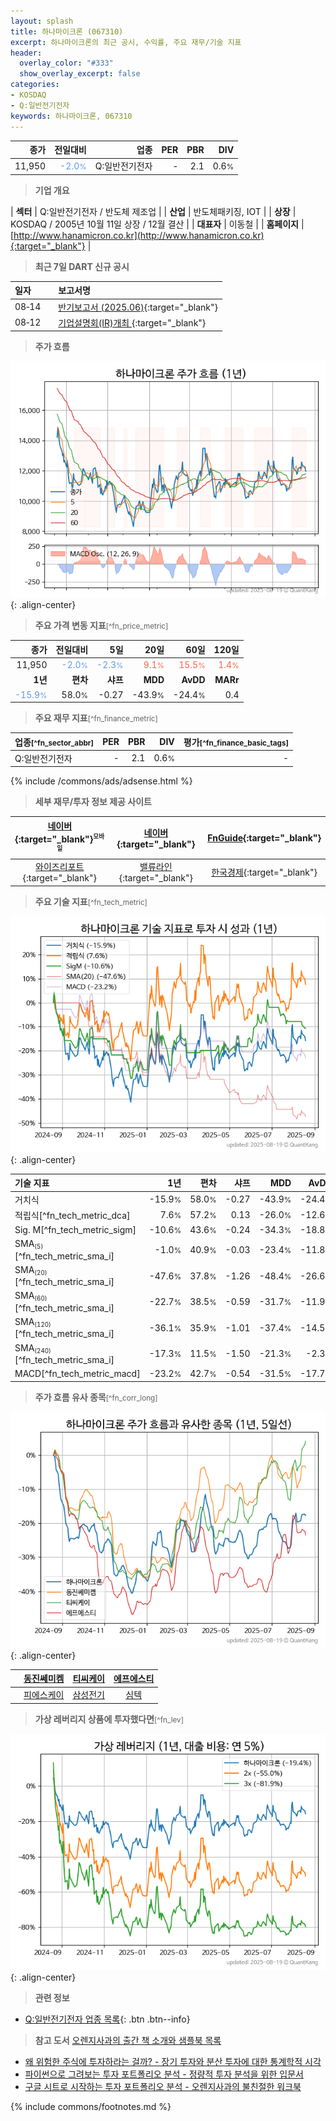```yaml
---
layout: splash
title: 하나마이크론 (067310)
excerpt: 하나마이크론의 최근 공시, 수익률, 주요 재무/기술 지표
header:
  overlay_color: "#333"
  show_overlay_excerpt: false
categories:
- KOSDAQ
- Q:일반전기전자
keywords: 하나마이크론, 067310
---
```


| **종가** | **전일대비** | **업종** | **PER** | **PBR** | **DIV** |
| -------: | -----------: | -------: | ------: | ------: | ------: |
| 11,950 | <span style="color: cornflowerblue">-2.0<small>%</small></span> | Q:일반전기전자 | - | 2.1 | 0.6<small>%</small> |

<!-- more -->


> **기업 개요**<a id="company"></a>

| <span style="white-space:nowrap;">**섹터**</span> | Q:일반전기전자 / 반도체 제조업 |
| <span style="white-space:nowrap;">**산업**</span> | 반도체패키징, IOT |
| <span style="white-space:nowrap;">**상장**</span> | KOSDAQ / 2005년 10월 11일 상장 / 12월 결산 |
| <span style="white-space:nowrap;">**대표자**</span> | 이동철 |
| <span style="white-space:nowrap;">**홈페이지**</span> | [http://www.hanamicron.co.kr](http://www.hanamicron.co.kr){:target="_blank"} |


> **최근 7일 DART 신규 공시**<a id="dart"></a>

| **일자** |      | **보고서명** |
| :------- | :--- | :----------- |
| 08&#x2011;14 | | [반기보고서 (2025.06)](https://dart.fss.or.kr/dsaf001/main.do?rcpNo=20250814003067){:target="_blank"} |
| 08&#x2011;12 | | [기업설명회(IR)개최              ](https://dart.fss.or.kr/dsaf001/main.do?rcpNo=20250812900480){:target="_blank"} |


> **주가 흐름**<a id="price"></a>

![067310](/stock/images/067310.png){: .align-center}


> **주요 가격 변동 지표**<small>[^fn_price_metric]</small>

| **종가** | **전일대비** | **5일** | **20일** | **60일** | **120일** |
| -------: | -----------: | ------: | -------: | -------: | --------: |
| 11,950 | <span style="color: cornflowerblue">-2.0<small>%</small></span> | <span style="color: cornflowerblue">-2.3<small>%</small></span> | <span style="color: tomato">9.1<small>%</small></span> | <span style="color: tomato">15.5<small>%</small></span> | <span style="color: tomato">1.4<small>%</small></span> |
| **1년** | **편차** | **샤프** | **MDD** | **AvDD** | **MARr** |
| <span style="color: cornflowerblue">-15.9<small>%</small></span> | 58.0<small>%</small> | -0.27 | -43.9<small>%</small> | -24.4<small>%</small> | 0.4 |


> **주요 재무 지표**<small>[^fn_finance_metric]</small>

| **업종**<small>[^fn_sector_abbr]</small> | **PER** | **PBR** | **DIV** | **평가**<small>[^fn_finance_basic_tags]</small> |
| :--------------------------------------- | ------: | ------: | ------: | ----------------------------------------------: |
| Q:일반전기전자 | - | 2.1 | 0.6<small>%</small> | - |



{% include /commons/ads/adsense.html %}

> **세부 재무/투자 정보 제공 사이트**

| [네이버](https://m.stock.naver.com/domestic/stock/067310/finance/summary){:target="_blank"}<sup><small>모바일</small></sup> | [네이버](https://finance.naver.com/item/coinfo.naver?code=067310){:target="_blank"} | [FnGuide](https://comp.fnguide.com/SVO2/ASP/SVD_Invest.asp?gicode=A067310&MenuYn=Y){:target="_blank"} |
| :---: | :---: | :---: |
| [와이즈리포트](https://comp.wisereport.co.kr/company/c1040001.aspx?cmp_cd=067310){:target="_blank"} | [밸류라인](https://www.valueline.co.kr/finance/summary/067310){:target="_blank"} | [한국경제](https://markets.hankyung.com/stock/067310/financial-summary){:target="_blank"} |


> **주요 기술 지표**<small>[^fn_tech_metric]</small>


![067310](/stock/images/067310_tech.png){: .align-center}

| **기술 지표** | **1년** | **편차** | **샤프** | **MDD** | **AvDD** |
| :------------ | ------: | -----------: | -------: | ------: | -------: |
| 거치식 | -15.9<small>%</small> | 58.0<small>%</small> | -0.27 | -43.9<small>%</small> | -24.4<small>%</small> |
| 적립식[^fn_tech_metric_dca] | 7.6<small>%</small> | 57.2<small>%</small> | 0.13 | -26.0<small>%</small> | -12.6<small>%</small> |
| Sig. M[^fn_tech_metric_sigm] | -10.6<small>%</small> | 43.6<small>%</small> | -0.24 | -34.3<small>%</small> | -18.8<small>%</small> |
| SMA<small><sub>(5)</sub></small>[^fn_tech_metric_sma_i] | -1.0<small>%</small> | 40.9<small>%</small> | -0.03 | -23.4<small>%</small> | -11.8<small>%</small> |
| SMA<small><sub>(20)</sub></small>[^fn_tech_metric_sma_i] | -47.6<small>%</small> | 37.8<small>%</small> | -1.26 | -48.4<small>%</small> | -26.6<small>%</small> |
| SMA<small><sub>(60)</sub></small>[^fn_tech_metric_sma_i] | -22.7<small>%</small> | 38.5<small>%</small> | -0.59 | -31.7<small>%</small> | -11.9<small>%</small> |
| SMA<small><sub>(120)</sub></small>[^fn_tech_metric_sma_i] | -36.1<small>%</small> | 35.9<small>%</small> | -1.01 | -37.4<small>%</small> | -14.5<small>%</small> |
| SMA<small><sub>(240)</sub></small>[^fn_tech_metric_sma_i] | -17.3<small>%</small> | 11.5<small>%</small> | -1.50 | -21.3<small>%</small> | -2.3<small>%</small> |
| MACD[^fn_tech_metric_macd] | -23.2<small>%</small> | 42.7<small>%</small> | -0.54 | -31.5<small>%</small> | -17.7<small>%</small> |


> **주가 흐름 유사 종목**<a id="corr"></a><small>[^fn_corr_long]</small>

![067310](/stock/images/067310_corr.png){: .align-center}

|       | [동진쎄미켐](/005290/) | [티씨케이](/064760/) | [에프에스티](/036810/) |
| :---: | :------------------------------------: | :------------------------------------: | :------------------------------------: |
|       | [피에스케이](/319660/) | [삼성전기](/009150/) | [심텍](/222800/) |


> **가상 레버리지 상품에 투자했다면**<a id="2x"></a><small>[^fn_lev]</small>

![067310](/stock/images/067310_2x.png){: .align-center}


> **관련 정보**

- [Q:일반전기전자 업종 목록](/stats/sector/kosdaq_업종_일반전기전자_종목/){: .btn .btn--info}

> **참고 도서** [오렌지사과의 출간 책 소개와 샘플북 목록](https://kongdori.tistory.com/691)

- [왜 위험한 주식에 투자하라는 걸까? - 장기 투자와 분산 투자에 대한 통계학적 시각](https://kongdori.tistory.com/421)
- [파이썬으로 그려보는 투자 포트폴리오 분석  - 정량적 투자 분석을 위한 입문서](https://kongdori.tistory.com/643)
- [구글 시트로 시작하는 투자 포트폴리오 분석 - 오렌지사과의 불친절한 워크북](https://kongdori.tistory.com/449)


{% include commons/footnotes.md %}